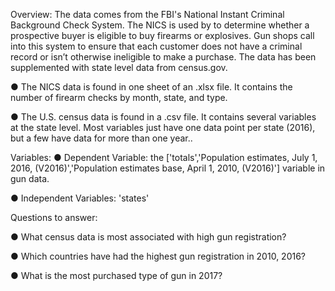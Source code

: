 Overview: The data comes from the FBI's National Instant Criminal Background Check System. The NICS is used by to determine whether a prospective buyer is eligible to buy firearms or explosives. Gun shops call into this system to ensure that each customer does not have a criminal record or isn’t otherwise ineligible to make a purchase. The data has been supplemented with state level data from census.gov.

● The NICS data is found in one sheet of an .xlsx file. It contains the number of firearm checks by month, state, and type.

● The U.S. census data is found in a .csv file. It contains several variables at the state level. Most variables just have one data point per state (2016), but a few have data for more than one year..


Variables:
● Dependent Variable: the ['totals','Population estimates, July 1, 2016, (V2016)','Population estimates base, April 1, 2010, (V2016)'] variable in gun data.

● Independent Variables: 'states'


Questions to answer:

● What census data is most associated with high gun registration?

● Which countries have had the highest gun registration in 2010, 2016?

● What is the most purchased type of gun in 2017?
